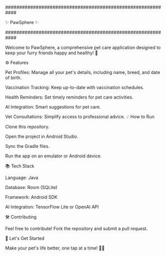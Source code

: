 ############################################################

✨ PawSphere ✨

############################################################

Welcome to PawSphere, a comprehensive pet care application designed to keep your furry friends happy and healthy! 🐾

⚙️ Features

Pet Profiles: Manage all your pet's details, including name, breed, and date of birth.

Vaccination Tracking: Keep up-to-date with vaccination schedules.

Health Reminders: Set timely reminders for pet care activities.

AI Integration: Smart suggestions for pet care.

Vet Consultations: Simplify access to professional advice.
💡 How to Run

Clone this repository.

Open the project in Android Studio.

Sync the Gradle files.

Run the app on an emulator or Android device.

📚 Tech Stack

Language: Java

Database: Room (SQLite)

Framework: Android SDK

AI Integration: TensorFlow Lite or OpenAI API

🛠️ Contributing

Feel free to contribute! Fork the repository and submit a pull request.

🚀 Let's Get Started

Make your pet's life better, one tap at a time! 🐾✨
